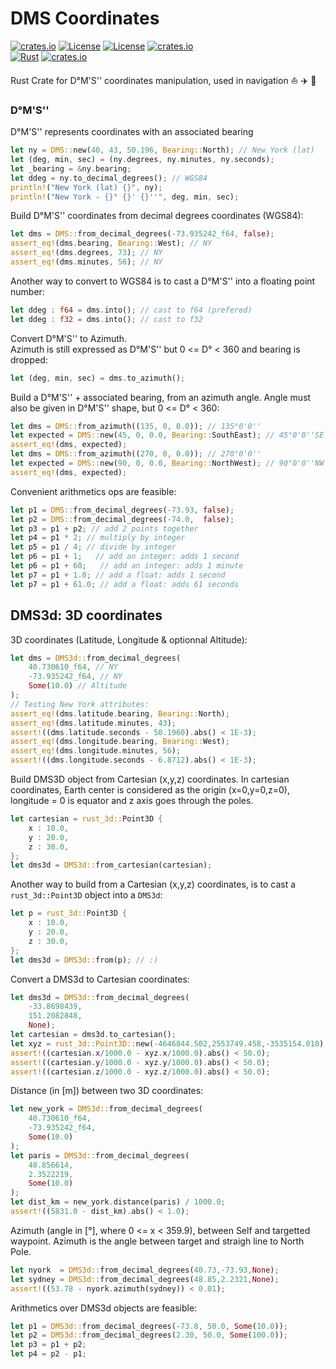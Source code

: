 # DMS Coordinates 

[![crates.io](https://img.shields.io/crates/v/dms-coordinates.svg)](https://crates.io/crates/dms-coordinates)
[![License](https://img.shields.io/badge/license-Apache%202.0-blue?style=flat-square)](https://github.com/gwbres/dms-coordinates/blob/main/LICENSE-APACHE)
[![License](https://img.shields.io/badge/license-MIT-blue?style=flat-square)](https://github.com/gwbres/dms-coordinates/blob/main/LICENSE-MIT) 
[![crates.io](https://img.shields.io/crates/d/dms-coordinates.svg)](https://crates.io/crates/dms-coordinates)   
[![Rust](https://github.com/gwbres/dms-coordinates/actions/workflows/rust.yml/badge.svg?branch=main)](https://github.com/gwbres/dms-coordinates/actions/workflows/rust.yml)
[![crates.io](https://docs.rs/dms-coordinates/badge.svg)](https://docs.rs/dms-coordinates/badge.svg)


Rust Crate for D°M'S'' coordinates manipulation, used in navigation  :sailboat: :airplane: :ship:

### D°M'S'' 

D°M'S'' represents coordinates with an associated bearing

```rust
let ny = DMS::new(40, 43, 50.196, Bearing::North); // New York (lat)
let (deg, min, sec) = (ny.degrees, ny.minutes, ny.seconds);
let _bearing = &ny.bearing;
let ddeg = ny.to_decimal_degrees(); // WGS84
println!("New York (lat) {}", ny);
println!("New York - {}° {}' {}''", deg, min, sec);
```

Build D°M'S'' coordinates from decimal degrees coordinates (WGS84):

```rust
let dms = DMS::from_decimal_degrees(-73.935242_f64, false);
assert_eq!(dms.bearing, Bearing::West); // NY 
assert_eq!(dms.degrees, 73); // NY 
assert_eq!(dms.minutes, 56); // NY 
```

Another way to convert to WGS84 is to cast
a D°M'S'' into a floating point number:
```rust
let ddeg : f64 = dms.into(); // cast to f64 (prefered)
let ddeg : f32 = dms.into(); // cast to f32
```

Convert D°M'S'' to Azimuth.   
Azimuth is still expressed as D°M'S'' but 0 <= D° < 360
and bearing is dropped:

```rust
let (deg, min, sec) = dms.to_azimuth(); 
```

Build a D°M'S'' + associated bearing, from an azimuth angle.
Angle must also be given in D°M'S'' shape, but 0 <= D° < 360:
```rust
let dms = DMS::from_azimuth((135, 0, 0.0)); // 135°0'0''
let expected = DMS::new(45, 0, 0.0, Bearing::SouthEast); // 45°0'0''SE
assert_eq!(dms, expected);
let dms = DMS::from_azimuth((270, 0, 0.0)); // 270°0'0''
let expected = DMS::new(90, 0, 0.0, Bearing::NorthWest); // 90°0'0''NW
assert_eq!(dms, expected);
```

Convenient arithmetics ops are feasible: 

```rust
let p1 = DMS::from_decimal_degrees(-73.93, false);
let p2 = DMS::from_decimal_degrees(-74.0,  false);
let p3 = p1 + p2; // add 2 points together
let p4 = p1 * 2; // multiply by integer
let p5 = p1 / 4; // divide by integer
let p6 = p1 + 1;   // add an integer: adds 1 second
let p6 = p1 + 60;   // add an integer: adds 1 minute 
let p7 = p1 + 1.0; // add a float: adds 1 second 
let p7 = p1 + 61.0; // add a float: adds 61 seconds
```

## DMS3d: 3D coordinates

3D coordinates (Latitude, Longitude & optionnal Altitude):

```rust
let dms = DMS3d::from_decimal_degrees(
    40.730610_f64, // NY
    -73.935242_f64, // NY
    Some(10.0) // Altitude
);
// Testing New York attributes:
assert_eq!(dms.latitude.bearing, Bearing::North);
assert_eq!(dms.latitude.minutes, 43);
assert!((dms.latitude.seconds - 50.1960).abs() < 1E-3);
assert_eq!(dms.longitude.bearing, Bearing::West);
assert_eq!(dms.longitude.minutes, 56);
assert!((dms.longitude.seconds - 6.8712).abs() < 1E-3);
```

Build DMS3D object from Cartesian (x,y,z) coordinates.
In cartesian coordinates, Earth center is considered as 
the origin (x=0,y=0,z=0), 
longitude = 0 is equator and
z axis goes through the poles.

```rust
let cartesian = rust_3d::Point3D {
    x : 10.0,
    y : 20.0,
    z : 30.0,
};
let dms3d = DMS3d::from_cartesian(cartesian);
```

Another way to build from a Cartesian (x,y,z) coordinates,
is to cast  a `rust_3d::Point3D` object into a `DMS3d`:
```rust
let p = rust_3d::Point3D {
    x : 10.0,
    y : 20.0,
    z : 30.0,
};
let dms3d = DMS3d::from(p); // :) 
```

Convert a DMS3d to Cartesian coordinates:
```rust
let dms3d = DMS3d::from_decimal_degrees(
    -33.8698439,
    151.2082848,
    None);
let cartesian = dms3d.to_cartesian();
let xyz = rust_3d::Point3D::new(-4646844.502,2553749.458,-3535154.018);
assert!((cartesian.x/1000.0 - xyz.x/1000.0).abs() < 50.0);
assert!((cartesian.y/1000.0 - xyz.y/1000.0).abs() < 50.0);
assert!((cartesian.z/1000.0 - xyz.z/1000.0).abs() < 50.0);
```

Distance (in [m]) between two 3D coordinates:
```rust
let new_york = DMS3d::from_decimal_degrees(
    40.730610_f64,
    -73.935242_f64,
    Some(10.0)
);
let paris = DMS3d::from_decimal_degrees(
    48.856614, 
    2.3522219,
    Some(10.0)
);
let dist_km = new_york.distance(paris) / 1000.0;
assert!((5831.0 - dist_km).abs() < 1.0);
```

Azimuth (angle in [°], where 0 <= x < 359.9), between Self and targetted waypoint.
Azimuth is the angle between target and straigh line to North Pole.
```rust
let nyork  = DMS3d::from_decimal_degrees(40.73,-73.93,None);
let sydney = DMS3d::from_decimal_degrees(48.85,2.2321,None);
assert!((53.78 - nyork.azimuth(sydney)) < 0.01);
```

Arithmetics over DMS3d objects are feasible:
```rust
let p1 = DMS3d::from_decimal_degrees(-73.8, 50.0, Some(10.0));
let p2 = DMS3d::from_decimal_degrees(2.30, 50.0, Some(100.0));
let p3 = p1 + p2;
let p4 = p2 - p1;
```
